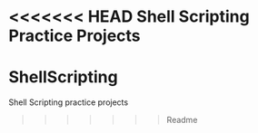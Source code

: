 <<<<<<< HEAD
Shell Scripting Practice Projects
=======
# ShellScripting

Shell Scripting practice projects
>>>>>>> Readme
